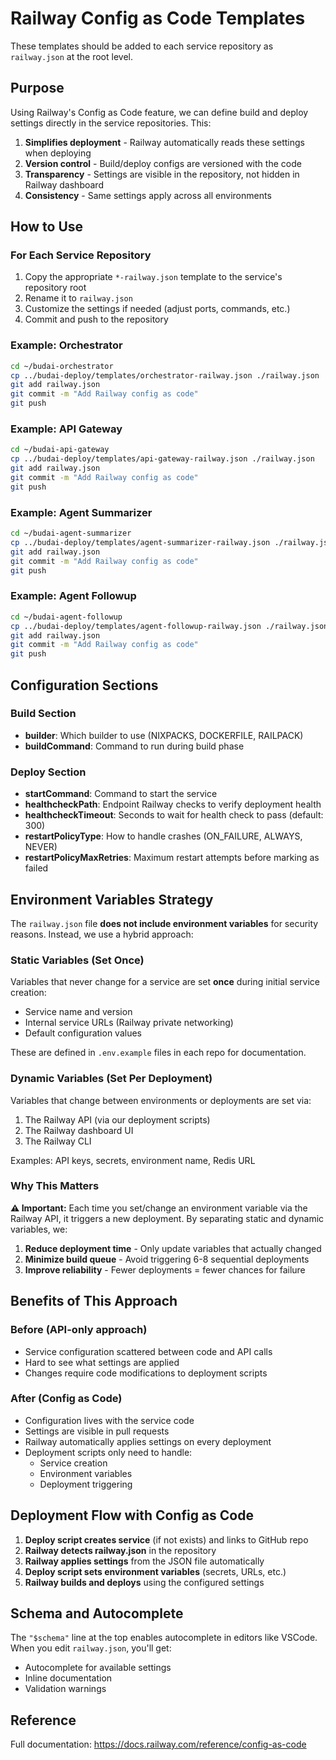 # Railway Config as Code Templates

These templates should be added to each service repository as `railway.json` at the root level.

## Purpose

Using Railway's Config as Code feature, we can define build and deploy settings directly in the service repositories. This:

1. **Simplifies deployment** - Railway automatically reads these settings when deploying
2. **Version control** - Build/deploy configs are versioned with the code
3. **Transparency** - Settings are visible in the repository, not hidden in Railway dashboard
4. **Consistency** - Same settings apply across all environments

## How to Use

### For Each Service Repository

1. Copy the appropriate `*-railway.json` template to the service's repository root
2. Rename it to `railway.json`
3. Customize the settings if needed (adjust ports, commands, etc.)
4. Commit and push to the repository

### Example: Orchestrator

```bash
cd ~/budai-orchestrator
cp ../budai-deploy/templates/orchestrator-railway.json ./railway.json
git add railway.json
git commit -m "Add Railway config as code"
git push
```

### Example: API Gateway

```bash
cd ~/budai-api-gateway
cp ../budai-deploy/templates/api-gateway-railway.json ./railway.json
git add railway.json
git commit -m "Add Railway config as code"
git push
```

### Example: Agent Summarizer

```bash
cd ~/budai-agent-summarizer
cp ../budai-deploy/templates/agent-summarizer-railway.json ./railway.json
git add railway.json
git commit -m "Add Railway config as code"
git push
```

### Example: Agent Followup

```bash
cd ~/budai-agent-followup
cp ../budai-deploy/templates/agent-followup-railway.json ./railway.json
git add railway.json
git commit -m "Add Railway config as code"
git push
```

## Configuration Sections

### Build Section

- **builder**: Which builder to use (NIXPACKS, DOCKERFILE, RAILPACK)
- **buildCommand**: Command to run during build phase

### Deploy Section

- **startCommand**: Command to start the service
- **healthcheckPath**: Endpoint Railway checks to verify deployment health
- **healthcheckTimeout**: Seconds to wait for health check to pass (default: 300)
- **restartPolicyType**: How to handle crashes (ON_FAILURE, ALWAYS, NEVER)
- **restartPolicyMaxRetries**: Maximum restart attempts before marking as failed

## Environment Variables Strategy

The `railway.json` file **does not include environment variables** for security reasons. Instead, we use a hybrid approach:

### Static Variables (Set Once)
Variables that never change for a service are set **once** during initial service creation:
- Service name and version
- Internal service URLs (Railway private networking)
- Default configuration values

These are defined in `.env.example` files in each repo for documentation.

### Dynamic Variables (Set Per Deployment)
Variables that change between environments or deployments are set via:
1. The Railway API (via our deployment scripts)
2. The Railway dashboard UI
3. The Railway CLI

Examples: API keys, secrets, environment name, Redis URL

### Why This Matters
**⚠️ Important:** Each time you set/change an environment variable via the Railway API, it triggers a new deployment. By separating static and dynamic variables, we:

1. **Reduce deployment time** - Only update variables that actually changed
2. **Minimize build queue** - Avoid triggering 6-8 sequential deployments
3. **Improve reliability** - Fewer deployments = fewer chances for failure

## Benefits of This Approach

### Before (API-only approach)
- Service configuration scattered between code and API calls
- Hard to see what settings are applied
- Changes require code modifications to deployment scripts

### After (Config as Code)
- Configuration lives with the service code
- Settings are visible in pull requests
- Railway automatically applies settings on every deployment
- Deployment scripts only need to handle:
  - Service creation
  - Environment variables
  - Deployment triggering

## Deployment Flow with Config as Code

1. **Deploy script creates service** (if not exists) and links to GitHub repo
2. **Railway detects railway.json** in the repository
3. **Railway applies settings** from the JSON file automatically
4. **Deploy script sets environment variables** (secrets, URLs, etc.)
5. **Railway builds and deploys** using the configured settings

## Schema and Autocomplete

The `"$schema"` line at the top enables autocomplete in editors like VSCode. When you edit `railway.json`, you'll get:
- Autocomplete for available settings
- Inline documentation
- Validation warnings

## Reference

Full documentation: https://docs.railway.com/reference/config-as-code

